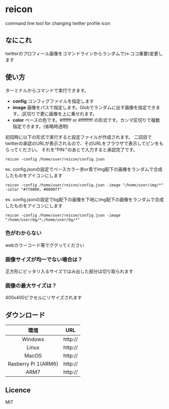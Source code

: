 # reicon
command line tool for changing twitter profile icon 

## なにこれ

twitterのプロフィール画像をコマンドラインからランダムで(<-ココ重要)変更します

## 使い方

ターミナルからコマンドで実行できます。

- **config** コンフィグファイルを指定します
- **image** 画像をパスで指定します。Globでランダムに出す画像を指定できます。;区切りで更に画像を上に乗せれます。
- **color** ベースの色です。#ffffff or #ffffffff の形式です。カンマ区切りで複数指定できます。(省略時透明)

初回時に以下の形式で実行すると設定ファイルが作成されます。
二回目でtwitterの承認のURLが表示されるので、そのURLをブラウザで表示してピンをもらってください。
それを"PIN:"のあとで入力すると承認完了です。
```
reicon -config /home/user/reicon/config.json
```

ex. config.jsonの設定でベースカラー赤or青でimg配下の画像をランダムで合成したものをアイコンにします
```
reicon -config /home/user/reicon/config.json -image "/home/user/img/*" -color "#ff0000, #0000ff"
```

ex. config.jsonの設定でbg配下の画像を下地にimg配下の画像をランダムで合成したものをアイコンにします
```
reicon -config /home/user/reicon/config.json -image "/home/user/bg/*;/home/user/bg/*"
```

### 色がわからない

webカラーコード等でググってください

### 画像サイズが均一でない場合は？

正方形にピッタリ入るサイズではみ出した部分は切り取られます

### 画像の最大サイズは？

400x400ピクセルにリサイズされます

## ダウンロード

| 環境                 | URL |
|:-------------------:|:-:|
| Windows             | http:// |
| Linux               | http:// |
| MacOS               | http:// |
| Rasberry Pi 1(ARM6) | http:// |
| ARM7                | http:// |

## Licence

MIT
